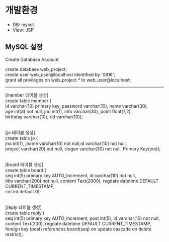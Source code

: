 <h1>개발환경</h1>

<ul>
  <li>DB: mysql</li>
  <li>View: JSP</li>
</ul>

<h2>MySQL 설정</h2>
<p>Create Database Account</p>
create database web_project;<br>
create user web_user@localhost identified by '0816';<br>
grant all privileges on web_project.* to web_user@localhost;<br><hr>

[member 테이블 생성]<br>
create  table member (    
id varchar(10) primary key, password varchar(10), name varchar(30),<br>
age int(3) not null, jno int(1), info varchar(30), point float(7,2),<br>
birthday varchar(10), rid varchar(10)); <br><br>

[jo 테이블 생성]<br>
create table jo (<br>
jno int(1), jname varchar(10) not null,id varchar(10) not null,<br>
project varchar(20) not null, slogan varchar(30) not null, Primary Key(jno)); <br><br>

[board 테이블 생성]<br>
create  table board (<br>
seq int(5) primary key AUTO_Increment, id varchar(10) not null,<br>
title varchar(200) not null, content Text(2000), regdate  datetime DEFAULT CURRENT_TIMESTAMP, <br>
cnt int default 0);<br><br>

[reply 테이블 생성]<br>
create  table reply (  
seq int(5) primary key AUTO_Increment, post int(5), id varchar(10) not null,<br>
content Text(200), regdate  datetime DEFAULT CURRENT_TIMESTAMP, <br>
foreign key (post) references board(seq) on update cascade on delete restrict);
